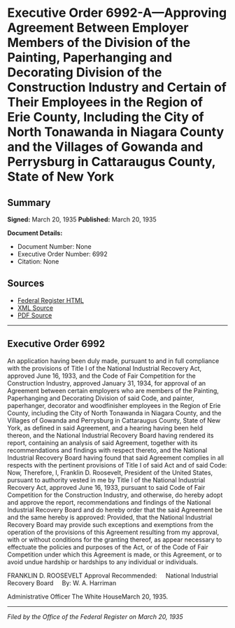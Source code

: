 # Executive Order 6992-A—Approving Agreement Between Employer Members of the Division of the Painting, Paperhanging and Decorating Division of the Construction Industry and Certain of Their Employees in the Region of Erie County, Including the City of North Tonawanda in Niagara County and the Villages of Gowanda and Perrysburg in Cattaraugus County, State of New York

## Summary

**Signed:** March 20, 1935
**Published:** March 20, 1935

**Document Details:**
- Document Number: None
- Executive Order Number: 6992
- Citation: None

## Sources
- [Federal Register HTML](https://www.presidency.ucsb.edu/documents/executive-order-6992-approving-agreement-between-employer-members-the-division-the)
- [XML Source](None)
- [PDF Source](None)

---

## Executive Order 6992

An application having been duly made, pursuant to and in full compliance with the provisions of Title I of the National Industrial Recovery Act, approved June 16, 1933, and the Code of Fair Competition for the Construction Industry, approved January 31, 1934, for approval of an Agreement between certain employers who are members of the Painting, Paperhanging and Decorating Division of said Code, and painter, paperhanger, decorator and woodfinisher employees in the Region of Erie County, including the City of North Tonawanda in Niagara County, and the Villages of Gowanda and Perrysburg in Cattaraugus County, State of New York, as defined in said Agreement, and a hearing having been held thereon, and the National Industrial Recovery Board having rendered its report, containing an analysis of said Agreement, together with its recommendations and findings with respect thereto, and the National Industrial Recovery Board having found that said Agreement complies in all respects with the pertinent provisions of Title I of said Act and of said Code:
Now, Therefore, I, Franklin D. Roosevelt, President of the United States, pursuant to authority vested in me by Title I of the National Industrial Recovery Act, approved June 16, 1933, pursuant to said Code of Fair Competition for the Construction Industry, and otherwise, do hereby adopt and approve the report, recommendations and findings of the National Industrial Recovery Board and do hereby order that the said Agreement be and the same hereby is approved:
Provided, that the National Industrial Recovery Board may provide such exceptions and exemptions from the operation of the provisions of this Agreement resulting from my approval, with or without conditions for the granting thereof, as appear necessary to effectuate the policies and purposes of the Act, or of the Code of Fair Competition under which this Agreement is made, or this Agreement, or to avoid undue hardship or hardships to any individual or individuals.

FRANKLIN D. ROOSEVELT
Approval Recommended:     National Industrial Recovery Board     By: W. A. Harriman          

Administrative Officer
The White HouseMarch 20, 1935.

---

*Filed by the Office of the Federal Register on March 20, 1935*
